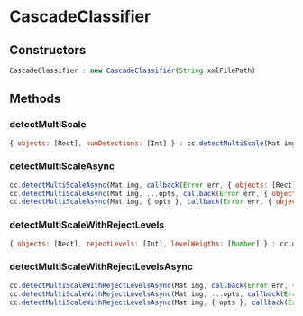 # CascadeClassifier

<a name="constructors"></a>

## Constructors
``` javascript
CascadeClassifier : new CascadeClassifier(String xmlFilePath)
```

## Methods

<a name="detectMultiScale"></a>

### detectMultiScale
``` javascript
{ objects: [Rect], numDetections: [Int] } : cc.detectMultiScale(Mat img, [Rect], Number scaleFactor = 1.1, Int minNeighbors = 3, Uint flags = 0, Size minSize = Size(), Size maxSize = Size())
```

<a name="detectMultiScaleAsync"></a>

### detectMultiScaleAsync
``` javascript
cc.detectMultiScaleAsync(Mat img, callback(Error err, { objects: [Rect], numDetections: [Int] } res))
cc.detectMultiScaleAsync(Mat img, ...opts, callback(Error err, { objects: [Rect], numDetections: [Int] } res))
cc.detectMultiScaleAsync(Mat img, { opts }, callback(Error err, { objects: [Rect], numDetections: [Int] } res))
```

<a name="detectMultiScaleWithRejectLevels"></a>

### detectMultiScaleWithRejectLevels
``` javascript
{ objects: [Rect], rejectLevels: [Int], levelWeigths: [Number] } : cc.detectMultiScaleWithRejectLevels(Mat img, Number scaleFactor = 1.1, Int minNeighbors = 3, Uint flags = 0, Size minSize = Size(), Size maxSize = Size())
```

<a name="detectMultiScaleWithRejectLevelsAsync"></a>

### detectMultiScaleWithRejectLevelsAsync
``` javascript
cc.detectMultiScaleWithRejectLevelsAsync(Mat img, callback(Error err, { objects: [Rect], rejectLevels: [Int], levelWeigths: [Number] } res))
cc.detectMultiScaleWithRejectLevelsAsync(Mat img, ...opts, callback(Error err, { objects: [Rect], rejectLevels: [Int], levelWeigths: [Number] } res))
cc.detectMultiScaleWithRejectLevelsAsync(Mat img, { opts }, callback(Error err, { objects: [Rect], rejectLevels: [Int], levelWeigths: [Number] } res))
```